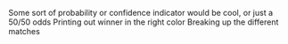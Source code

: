 Some sort of probability or confidence indicator would be cool, or just a 50/50 odds
Printing out winner in the right color
Breaking up the different matches
